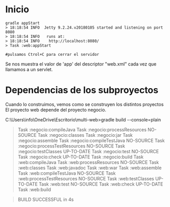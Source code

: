 

# Inicio
```
gradle appStart
> 18:18:54 INFO  Jetty 9.2.24.v20180105 started and listening on port 8080
> 18:18:54 INFO   runs at:
> 18:18:54 INFO    http://localhost:8080/
> Task :web:appStart

#pulsamos Ctrol+C para cerrar el servidor
```
Se nos muestra el valor de 'app' del descriptor "web.xml" cada vez que llamamos a un servlet.


# Dependencias de los subproyectos
Cuando lo construimos, vemos como se construyen los distintos proyectos
El proyecto web depende del proyecto negocio.

C:\Users\info\OneDrive\Escritorio\multi-web>gradle build --console=plain
> Task :negocio:compileJava
> Task :negocio:processResources NO-SOURCE
> Task :negocio:classes
> Task :negocio:jar
> Task :negocio:assemble
> Task :negocio:compileTestJava NO-SOURCE
> Task :negocio:processTestResources NO-SOURCE
> Task :negocio:testClasses UP-TO-DATE
> Task :negocio:test NO-SOURCE
> Task :negocio:check UP-TO-DATE
> Task :negocio:build
> Task :web:compileJava
> Task :web:processResources NO-SOURCE
> Task :web:classes
> Task :web:javadoc
> Task :web:war
> Task :web:assemble
> Task :web:compileTestJava NO-SOURCE
> Task :web:processTestResources NO-SOURCE
> Task :web:testClasses UP-TO-DATE
> Task :web:test NO-SOURCE
> Task :web:check UP-TO-DATE
> Task :web:build

> BUILD SUCCESSFUL in 4s

